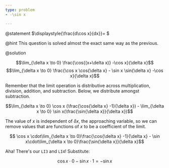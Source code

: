 ```yaml
---
type: problem
- -\sin x

---
```


@statement
$\displaystyle{\frac{d\cos x}{dx}}= $

@hint
This question is solved almost the exact same way as the previous.


@solution

$$\lim_{\delta x \to 0} \frac{\cos{(x+\delta x)} -\cos x}{\delta x}$$
$$\lim_{\delta x \to 0} \frac{\cos x \cos{\delta x} - \sin x \sin{\delta x} -\cos x}{\delta x}$$

Remember that the limit operation is distributive across
multiplication, division, addition, and subtraction. Below, we
distribute amongst subtraction.

$$\lim_{\delta x \to 0} \cos x (\frac{\cos{\delta x} -1}{\delta x}) - \lim_{\delta x \to 0} \sin x(\frac{\sin{\delta x}}{\delta x})$$

The value of $x$ is independent of $\delta x$, the approaching
variable, so we can remove values that are functions of $x$ to be a
coefficient of the limit.

$$ \cos x \cdot\lim_{\delta x \to 0}\frac{\cos{\delta x} -1}{\delta x} -  \sin x\cdot\lim_{\delta x \to 0}\frac{\sin{\delta x}}{\delta x}$$

Aha! There\'s our `LI3` and `LI4`! Substitute:

$$\cos x \cdot 0 -  \sin x\cdot 1  =-\sin x$$
<!--stackedit_data:
eyJoaXN0b3J5IjpbMTgyNTA3Mzg5Ml19
-->